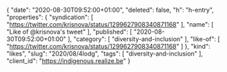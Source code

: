 {
  "date": "2020-08-30T09:52:00+01:00",
  "deleted": false,
  "h": "h-entry",
  "properties": {
    "syndication": [
      "https://twitter.com/krisnova/status/1299627908340871168"
    ],
    "name": [
      "Like of @krisnova's tweet"
    ],
    "published": [
      "2020-08-30T09:52:00+01:00"
    ],
    "category": [
      "diversity-and-inclusion"
    ],
    "like-of": [
      "https://twitter.com/krisnova/status/1299627908340871168"
    ]
  },
  "kind": "likes",
  "slug": "2020/08/4lodg",
  "tags": [
    "diversity-and-inclusion"
  ],
  "client_id": "https://indigenous.realize.be"
}
